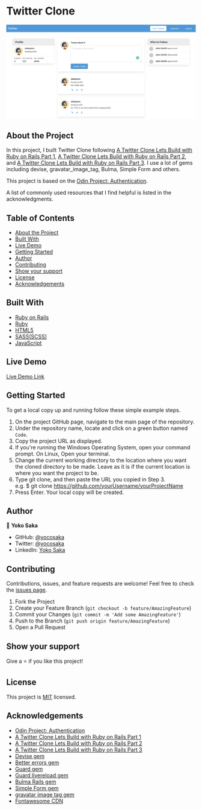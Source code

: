 # Twitter Clone
![Top Page Screenshot](./screenshot.png)

## About the Project

In this project, I built Twitter Clone following [A Twitter Clone Lets Build with Ruby on Rails Part 1](https://www.youtube.com/watch?time_continue=1&v=5gUysPm64a4&feature=emb_logo), [A Twitter Clone Lets Build with Ruby on Rails Part 2](https://www.youtube.com/watch?v=ZxkbFOe3lRY&t), and [A Twitter Clone Lets Build with Ruby on Rails Part 3](https://www.youtube.com/watch?v=V4h7-hR_WME). I use a lot of gems including devise, gravatar_image_tag, Bulma, Simple Form and others.

This project is based on the [Odin Project: Authentication](https://www.theodinproject.com/courses/ruby-on-rails/lessons/authentication).

A list of commonly used resources that I find helpful is listed in the acknowledgments.

## Table of Contents

* [About the Project](#about-the-project)
* [Built With](#built-with)
* [Live Demo](#live-demo)
* [Getting Started](#getting-started)
* [Author](#author)
* [Contributing](#contributing)
* [Show your support](#show-your-support)
* [License](#license)
* [Acknowledgements](#acknowledgements)


## Built With

* [Ruby on Rails](https://rubyonrails.org/)
* [Ruby](https://www.ruby-lang.org/en/)
* [HTML5](https://en.wikipedia.org/wiki/HTML5)
* [SASS(SCSS)](https://sass-lang.com/)
* [JavaScript](https://en.wikipedia.org/wiki/JavaScript)


## Live Demo

[Live Demo Link](https://repl.it/@yocoono/Twitter-Clone)


## Getting Started

To get a local copy up and running follow these simple example steps.

1. On the project GitHub page, navigate to the main page of the repository.
2. Under the repository name, locate and click on a green button named `Code`. 
3. Copy the project URL as displayed.
4. If you're running the Windows Operating System, open your command prompt. On Linux, Open your terminal. 
5. Change the current working directory to the location where you want the cloned directory to be made. Leave as it is if the current location is where you want the project to be. 
6. Type git clone, and then paste the URL you copied in Step 3. <br>
e.g. $ git clone https://github.com/yourUsername/yourProjectName 
7. Press Enter. Your local copy will be created. 


## Author

👤 **Yoko Saka**

- GitHub: [@yocosaka](https://github.com/yocosaka)
- Twitter: [@yocosaka](https://twitter.com/yocosaka)
- LinkedIn: [Yoko Saka](https://www.linkedin.com/in/yokosaka)


## Contributing

Contributions, issues, and feature requests are welcome!
Feel free to check the [issues page](../../issues).

1. Fork the Project
2. Create your Feature Branch (`git checkout -b feature/AmazingFeature`)
3. Commit your Changes (`git commit -m 'Add some AmazingFeature'`)
4. Push to the Branch (`git push origin feature/AmazingFeature`)
5. Open a Pull Request


## Show your support

Give a ⭐️ if you like this project!


## License

This project is [MIT](./LICENSE) licensed.


## Acknowledgements
* [Odin Project: Authentication](https://www.theodinproject.com/courses/ruby-on-rails/lessons/authentication)
* [A Twitter Clone Lets Build with Ruby on Rails Part 1](https://www.youtube.com/watch?time_continue=1&v=5gUysPm64a4&feature=emb_logo)
* [A Twitter Clone Lets Build with Ruby on Rails Part 2](https://www.youtube.com/watch?v=ZxkbFOe3lRY&t)
* [A Twitter Clone Lets Build with Ruby on Rails Part 3](https://www.youtube.com/watch?v=V4h7-hR_WME)
* [Devise gem](https://github.com/heartcombo/devise)
* [Better errors gem](https://rubygems.org/gems/better_errors)
* [Guard gem](https://rubygems.org/gems/guard)
* [Guard livereload gem](https://github.com/guard/guard-livereload/)
* [Bulma Rails gem](https://rubygems.org/gems/bulma-rails)
* [Simple Form gem](https://github.com/plataformatec/simple_form/)
* [gravatar image tag gem](https://github.com/mdeering/gravatar_image_tag/)
* [Fontawesome CDN](https://maxcdn.bootstrapcdn.com/font-awesome/4.7.0/css/font-awesome.min.css)
